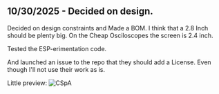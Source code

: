 <!--
  ===================    !!READ THIS NOTICE!!   ====================
  DO NOT edit this file manually. Your changes WILL BE OVERWRITTEN!
  This journal is auto generated and updated by Hack Club Blueprint.
  To edit this file, please edit your journal entries on Blueprint.
  ==================================================================
-->

## 10/30/2025 - Decided on design.  

Decided on design constraints and Made a BOM.
I think that a 2.8 Inch should be plenty big. On the Cheap Osciloscopes the screen is 2.4 inch.

Tested the ESP-erimentation code.

And launched an issue to the repo that they should add a License. Even though I'll not use their work as is.

Little preview:
![CSpA](https://blueprint.hackclub.com/user-attachments/blobs/proxy/eyJfcmFpbHMiOnsiZGF0YSI6NjY4NCwicHVyIjoiYmxvYl9pZCJ9fQ==--39587a855739e195a2cc8d4c13f844808903acf2/CSpA.jpeg)
  

